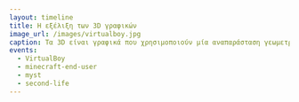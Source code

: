 ```yaml
---
layout: timeline 
title: Η εξέλιξη των 3D γραφικών
image_url: /images/virtualboy.jpg
caption: Τα 3D είναι γραφικά που χρησιμοποιούν μία αναπαράσταση γεωμετρικών δεδομένων σε τρεις διαστάσεις. Οσο προχωράει η τεχνολογία τόσο εξελίσσονται και αυτά με αποτέλεσμα την σήμερον ημέρα είναι ικανά να αναπαραστήσουν μια πραγματική κατάσταση με αρκετή λεπτομέρεια και αληθοφάνεια
events:
  - VirtualBoy
  - minecraft-end-user
  - myst
  - second-life
---
```

